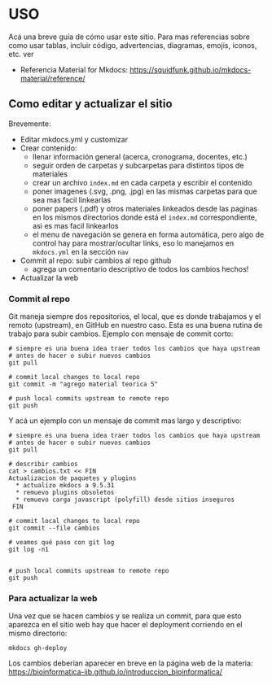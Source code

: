 # USO

Acá una breve guía de cómo usar este sitio. Para mas referencias sobre como usar tablas, incluir código, advertencias, diagramas, emojis, iconos, etc. ver 

 * Referencia Material for Mkdocs: https://squidfunk.github.io/mkdocs-material/reference/


## Como editar y actualizar el sitio

Brevemente:

 * Editar mkdocs.yml y customizar
 * Crear contenido:
    * llenar información general (acerca, cronograma, docentes, etc.)
    * seguir orden de carpetas y subcarpetas para distintos tipos de materiales
    * crear un archivo `index.md` en cada carpeta y escribir el contenido
    * poner imagenes (.svg, .png, .jpg) en las mismas carpetas para que sea mas facil linkearlas
    * poner papers (.pdf) y otros materiales linkeados desde las paginas en los mismos directorios donde está el `index.md` correspondiente, asi es mas facil linkearlos
    * el menu de navegación se genera en forma automática, pero algo de control hay para mostrar/ocultar links, eso lo manejamos en `mkdocs.yml` en la sección `nav`
 * Commit al repo: subir cambios al repo github
    * agrega un comentario descriptivo de todos los cambios hechos!
 * Actualizar la web

### Commit al repo 

Git maneja siempre dos repositorios, el local, que es donde trabajamos y el remoto (upstream), en GitHub en nuestro caso. Esta es una buena rutina de trabajo para subir cambios. Ejemplo con mensaje de commit corto: 

```
# siempre es una buena idea traer todos los cambios que haya upstream 
# antes de hacer o subir nuevos cambios
git pull 

# commit local changes to local repo
git commit -m "agrego material teorica 5"

# push local commits upstream to remote repo
git push 

```

Y acá un ejemplo con un mensaje de commit mas largo y descriptivo: 

```
# siempre es una buena idea traer todos los cambios que haya upstream 
# antes de hacer o subir nuevos cambios
git pull 

# describir cambios 
cat > cambios.txt << FIN
Actualizacion de paquetes y plugins
  * actualizo mkdocs a 9.5.31
  * remuevo plugins obsoletos
  * remuevo carga javascript (polyfill) desde sitios inseguros
 FIN

# commit local changes to local repo
git commit --file cambios

# veamos qué paso con git log
git log -n1


# push local commits upstream to remote repo
git push 

```

### Para actualizar la web
Una vez que se hacen cambios y se realiza un commit, para que esto aparezca en el sitio web hay que hacer el deployment corriendo en el mismo directorio:

```
mkdocs gh-deploy
```

Los cambios deberían aparecer en breve en la página web de la materia: https://bioinformatica-iib.github.io/introduccion_bioinformatica/